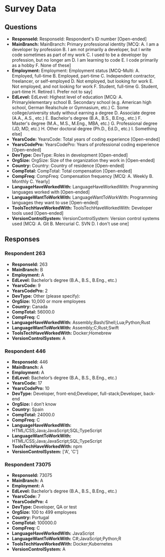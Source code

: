 # Survey Data

## Questions

- **ResponseId:** ResponseId: Respondent's ID number [Open-ended]
- **MainBranch:** MainBranch: Primary professional identity [MCQ: A. I am a developer by profession B. I am not primarily a developer, but I write code sometimes as part of my work C. I used to be a developer by profession, but no longer am D. I am learning to code E. I code primarily as a hobby F. None of these]
- **Employment:** Employment: Employment status [MCQ-Multi: A. Employed, full-time B. Employed, part-time C. Independent contractor, freelancer, or self-employed D. Not employed, but looking for work E. Not employed, and not looking for work F. Student, full-time G. Student, part-time H. Retired I. Prefer not to say]
- **EdLevel:** EdLevel: Highest level of education [MCQ: A. Primary/elementary school B. Secondary school (e.g. American high school, German Realschule or Gymnasium, etc.) C. Some college/university study without earning a degree D. Associate degree (A.A., A.S., etc.) E. Bachelor's degree (B.A., B.S., B.Eng., etc.) F. Master's degree (M.A., M.S., M.Eng., MBA, etc.) G. Professional degree (JD, MD, etc.) H. Other doctoral degree (Ph.D., Ed.D., etc.) I. Something else]
- **YearsCode:** YearsCode: Total years of coding experience [Open-ended]
- **YearsCodePro:** YearsCodePro: Years of professional coding experience [Open-ended]
- **DevType:** DevType: Roles in development [Open-ended]
- **OrgSize:** OrgSize: Size of the organization they work in [Open-ended]
- **Country:** Country: Country of residence [Open-ended]
- **CompTotal:** CompTotal: Total compensation [Open-ended]
- **CompFreq:** CompFreq: Compensation frequency [MCQ: A. Weekly B. Monthly C. Yearly]
- **LanguageHaveWorkedWith:** LanguageHaveWorkedWith: Programming languages worked with [Open-ended]
- **LanguageWantToWorkWith:** LanguageWantToWorkWith: Programming languages they want to use [Open-ended]
- **ToolsTechHaveWorkedWith:** ToolsTechHaveWorkedWith: Developer tools used [Open-ended]
- **VersionControlSystem:** VersionControlSystem: Version control systems used [MCQ: A. Git B. Mercurial C. SVN D. I don't use one]

## Responses

### Respondent 263

- **ResponseId:** 263
- **MainBranch:** B
- **Employment:** A
- **EdLevel:** Bachelor’s degree (B.A., B.S., B.Eng., etc.)
- **YearsCode:** 9
- **YearsCodePro:** 2
- **DevType:** Other (please specify):
- **OrgSize:** 10,000 or more employees
- **Country:** Canada
- **CompTotal:** 56000.0
- **CompFreq:** C
- **LanguageHaveWorkedWith:** Assembly;Bash/Shell;Lua;Python;Rust
- **LanguageWantToWorkWith:** Assembly;C;Rust;Swift
- **ToolsTechHaveWorkedWith:** Docker;Homebrew
- **VersionControlSystem:** A

### Respondent 446

- **ResponseId:** 446
- **MainBranch:** A
- **Employment:** A
- **EdLevel:** Bachelor’s degree (B.A., B.S., B.Eng., etc.)
- **YearsCode:** 17
- **YearsCodePro:** 10
- **DevType:** Developer, front-end;Developer, full-stack;Developer, back-end
- **OrgSize:** I don’t know
- **Country:** Spain
- **CompTotal:** 24000.0
- **CompFreq:** C
- **LanguageHaveWorkedWith:** HTML/CSS;Java;JavaScript;SQL;TypeScript
- **LanguageWantToWorkWith:** HTML/CSS;Java;JavaScript;SQL;TypeScript
- **ToolsTechHaveWorkedWith:** npm
- **VersionControlSystem:** ['A', 'C']

### Respondent 73075

- **ResponseId:** 73075
- **MainBranch:** A
- **Employment:** A
- **EdLevel:** Bachelor’s degree (B.A., B.S., B.Eng., etc.)
- **YearsCode:** 7
- **YearsCodePro:** 4
- **DevType:** Developer, QA or test
- **OrgSize:** 100 to 499 employees
- **Country:** Portugal
- **CompTotal:** 100000.0
- **CompFreq:** C
- **LanguageHaveWorkedWith:** JavaScript
- **LanguageWantToWorkWith:** C#;JavaScript;Python;R
- **ToolsTechHaveWorkedWith:** Docker;Kubernetes
- **VersionControlSystem:** A
